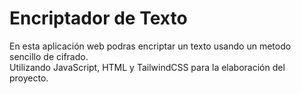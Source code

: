 # Encriptador de Texto

En esta aplicación web podras encriptar un texto usando un metodo sencillo de cifrado.
<br/>
Utilizando JavaScript, HTML y TailwindCSS para la elaboración del proyecto.

